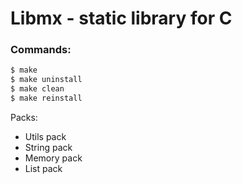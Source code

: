 # Libmx - static library for C

### Commands:
```sh
$ make
$ make uninstall
$ make clean
$ make reinstall
```

Packs:
  - Utils pack
  - String pack
  - Memory pack
  - List pack
